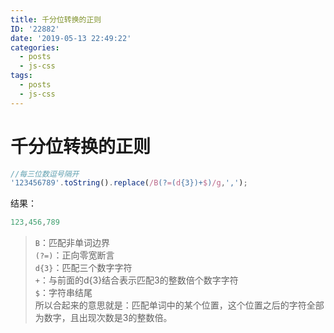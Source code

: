 ```yaml
---
title: 千分位转换的正则
ID: '22882'
date: '2019-05-13 22:49:22'
categories:
  - posts
  - js-css
tags:
  - posts
  - js-css
---
```


# 千分位转换的正则

``` js 
//每三位数逗号隔开
'123456789'.toString().replace(/B(?=(d{3})+$)/g,',');  
```

结果：

``` js 
123,456,789 
```

> `B`：匹配非单词边界  
> `(?=)`：正向零宽断言  
> `d{3}`：匹配三个数字字符  
> `+`：与前面的d{3}结合表示匹配3的整数倍个数字字符  
> `$`：字符串结尾  
> 所以合起来的意思就是：匹配单词中的某个位置，这个位置之后的字符全部为数字，且出现次数是3的整数倍。
 
